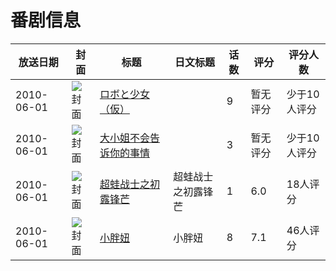 # 番剧信息

|放送日期|封面|标题|日文标题|话数|评分|评分人数|
|---|---|---|---|---|---|---|
|2010-06-01|![封面](https://lain.bgm.tv/pic/cover/c/a5/78/112509_f1f81.jpg)|[ロボと少女（仮）](https://bangumi.tv/subject/112509)||9|暂无评分|少于10人评分|
|2010-06-01|![封面](https://lain.bgm.tv/pic/cover/c/8d/d0/260345_r0S6s.jpg)|[大小姐不会告诉你的事情](https://bangumi.tv/subject/260345)||3|暂无评分|少于10人评分|
|2010-06-01|![封面](https://lain.bgm.tv/pic/cover/c/76/7d/5875_pozYb.jpg)|[超蛙战士之初露锋芒](https://bangumi.tv/subject/5875)|超蛙战士之初露锋芒|1|6.0|18人评分|
|2010-06-01|![封面](https://lain.bgm.tv/pic/cover/c/8b/77/34136_VZb25.jpg)|[小胖妞](https://bangumi.tv/subject/34136)|小胖妞|8|7.1|46人评分|
